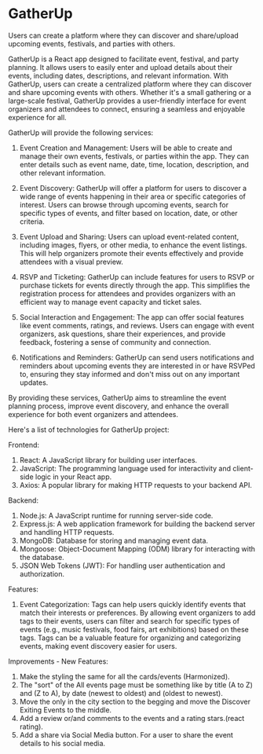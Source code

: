 # GatherUp
Users can create a platform where they can discover and share/upload upcoming events, festivals, and parties with others.

GatherUp is a React app designed to facilitate event, festival, and party planning. It allows users to easily enter and upload details about their events, including dates, descriptions, and relevant information. With GatherUp, users can create a centralized platform where they can discover and share upcoming events with others. Whether it's a small gathering or a large-scale festival, GatherUp provides a user-friendly interface for event organizers and attendees to connect, ensuring a seamless and enjoyable experience for all.

GatherUp will provide the following services:

1. Event Creation and Management: Users will be able to create and manage their own events, festivals, or parties within the app. They can enter details such as event name, date, time, location, description, and other relevant information.

2. Event Discovery: GatherUp will offer a platform for users to discover a wide range of events happening in their area or specific categories of interest. Users can browse through upcoming events, search for specific types of events, and filter based on location, date, or other criteria.

3. Event Upload and Sharing: Users can upload event-related content, including images, flyers, or other media, to enhance the event listings. This will help organizers promote their events effectively and provide attendees with a visual preview.

4. RSVP and Ticketing: GatherUp can include features for users to RSVP or purchase tickets for events directly through the app. This simplifies the registration process for attendees and provides organizers with an efficient way to manage event capacity and ticket sales.

5. Social Interaction and Engagement: The app can offer social features like event comments, ratings, and reviews. Users can engage with event organizers, ask questions, share their experiences, and provide feedback, fostering a sense of community and connection.

6. Notifications and Reminders: GatherUp can send users notifications and reminders about upcoming events they are interested in or have RSVPed to, ensuring they stay informed and don't miss out on any important updates.

By providing these services, GatherUp aims to streamline the event planning process, improve event discovery, and enhance the overall experience for both event organizers and attendees.

Here's a list of technologies for GatherUp project:

Frontend:
1. React: A JavaScript library for building user interfaces.
2. JavaScript: The programming language used for interactivity and client-side logic in your React app.
3. Axios: A popular library for making HTTP requests to your backend API.


Backend:
1. Node.js: A JavaScript runtime for running server-side code.
2. Express.js: A web application framework for building the backend server and handling HTTP requests.
3. MongoDB: Database for storing and managing event data.
4. Mongoose: Object-Document Mapping (ODM) library for interacting with the database.
5. JSON Web Tokens (JWT): For handling user authentication and authorization.


Features:

1. Event Categorization: Tags can help users quickly identify events that match their interests or preferences. By allowing event organizers to add tags to their events, users can filter and search for specific types of events (e.g., music festivals, food fairs, art exhibitions) based on these tags. Tags can be a valuable feature for organizing and categorizing events, making event discovery easier for users. 


Improvements - New Features:
1. Make the styling the same for all the cards/events (Harmonized).
2. The "sort" of the All events page must be something like by title (A to Z) and (Z to A), by date (newest to oldest) and (oldest to newest).
3. Move the only in the city section to the begging and move the Discover Exiting Events to the middle.
4. Add a review or/and comments to the events and a rating stars.(react rating).
5. Add a share via Social Media button. For a user to share the event details to his social media.
